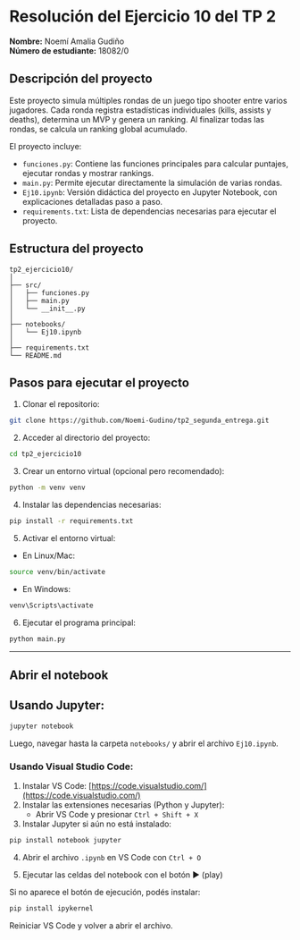 # Resolución del Ejercicio 10 del TP 2

**Nombre:** Noemí Amalia Gudiño\
**Número de estudiante:** 18082/0

## Descripción del proyecto

Este proyecto simula múltiples rondas de un juego tipo shooter entre varios jugadores. Cada ronda registra estadísticas individuales (kills, assists y deaths), determina un MVP y genera un ranking. Al finalizar todas las rondas, se calcula un ranking global acumulado.

El proyecto incluye:

- `funciones.py`: Contiene las funciones principales para calcular puntajes, ejecutar rondas y mostrar rankings.
- `main.py`: Permite ejecutar directamente la simulación de varias rondas.
- `Ej10.ipynb`: Versión didáctica del proyecto en Jupyter Notebook, con explicaciones detalladas paso a paso.
- `requirements.txt`: Lista de dependencias necesarias para ejecutar el proyecto.

## Estructura del proyecto

```
tp2_ejercicio10/
│
├── src/
│   ├── funciones.py
│   ├── main.py
│   └── __init__.py
│
├── notebooks/
│   └── Ej10.ipynb
│
├── requirements.txt
└── README.md
```

## Pasos para ejecutar el proyecto

1. Clonar el repositorio:

```bash
git clone https://github.com/Noemi-Gudino/tp2_segunda_entrega.git
```

2. Acceder al directorio del proyecto:

```bash
cd tp2_ejercicio10
```

3. Crear un entorno virtual (opcional pero recomendado):

```bash
python -m venv venv
```
4. Instalar las dependencias necesarias:

```bash
pip install -r requirements.txt
```

5. Activar el entorno virtual:

- En Linux/Mac:

```bash
source venv/bin/activate
```

- En Windows:

```bash
venv\Scripts\activate
```

6. Ejecutar el programa principal:

```bash
python main.py
```

-----------------------------------------------------------------------------------------------


## Abrir el notebook
## Usando Jupyter:

```bash
jupyter notebook
```

Luego, navegar hasta la carpeta `notebooks/` y abrir el archivo `Ej10.ipynb`.

### Usando Visual Studio Code:

1. Instalar VS Code: [https://code.visualstudio.com/](https://code.visualstudio.com/)
2. Instalar las extensiones necesarias (Python y Jupyter):
   - Abrir VS Code y presionar `Ctrl + Shift + X`
3. Instalar Jupyter si aún no está instalado:

```bash
pip install notebook jupyter
```

4. Abrir el archivo `.ipynb` en VS Code con `Ctrl + O`

5. Ejecutar las celdas del notebook con el botón ▶️ (play)

Si no aparece el botón de ejecución, podés instalar:

```bash
pip install ipykernel
```

Reiniciar VS Code y volver a abrir el archivo.

